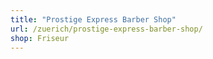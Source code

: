 ```yaml
---
title: "Prostige Express Barber Shop"
url: /zuerich/prostige-express-barber-shop/
shop: Friseur
---
```

